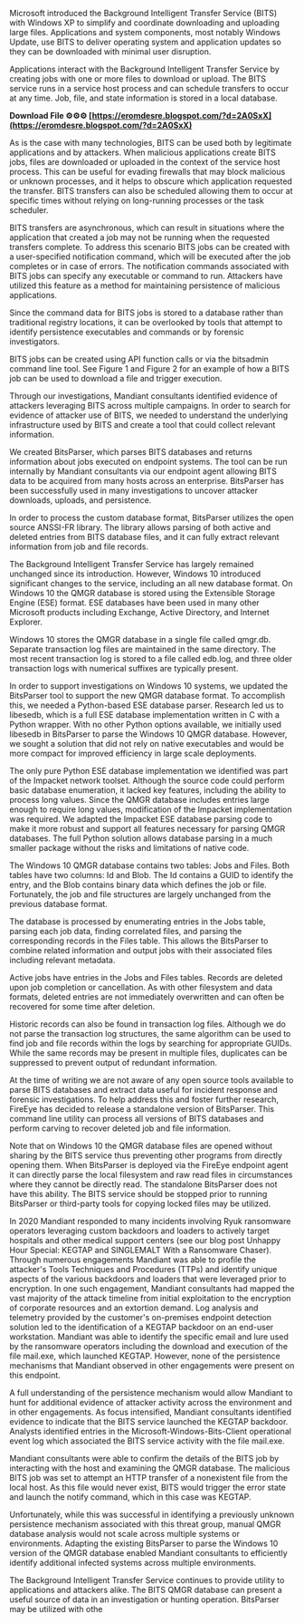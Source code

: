 
 
Microsoft introduced the Background Intelligent Transfer Service (BITS) with Windows XP to simplify and coordinate downloading and uploading large files. Applications and system components, most notably Windows Update, use BITS to deliver operating system and application updates so they can be downloaded with minimal user disruption.
 
Applications interact with the Background Intelligent Transfer Service by creating jobs with one or more files to download or upload. The BITS service runs in a service host process and can schedule transfers to occur at any time. Job, file, and state information is stored in a local database.
 
**Download File ⚙⚙⚙ [https://eromdesre.blogspot.com/?d=2A0SxX](https://eromdesre.blogspot.com/?d=2A0SxX)**


 
As is the case with many technologies, BITS can be used both by legitimate applications and by attackers. When malicious applications create BITS jobs, files are downloaded or uploaded in the context of the service host process. This can be useful for evading firewalls that may block malicious or unknown processes, and it helps to obscure which application requested the transfer. BITS transfers can also be scheduled allowing them to occur at specific times without relying on long-running processes or the task scheduler.
 
BITS transfers are asynchronous, which can result in situations where the application that created a job may not be running when the requested transfers complete. To address this scenario BITS jobs can be created with a user-specified notification command, which will be executed after the job completes or in case of errors. The notification commands associated with BITS jobs can specify any executable or command to run. Attackers have utilized this feature as a method for maintaining persistence of malicious applications.
 
Since the command data for BITS jobs is stored to a database rather than traditional registry locations, it can be overlooked by tools that attempt to identify persistence executables and commands or by forensic investigators.
 
BITS jobs can be created using API function calls or via the bitsadmin command line tool. See Figure 1 and Figure 2 for an example of how a BITS job can be used to download a file and trigger execution.
 
Through our investigations, Mandiant consultants identified evidence of attackers leveraging BITS across multiple campaigns. In order to search for evidence of attacker use of BITS, we needed to understand the underlying infrastructure used by BITS and create a tool that could collect relevant information.
 
We created BitsParser, which parses BITS databases and returns information about jobs executed on endpoint systems. The tool can be run internally by Mandiant consultants via our endpoint agent allowing BITS data to be acquired from many hosts across an enterprise. BitsParser has been successfully used in many investigations to uncover attacker downloads, uploads, and persistence.
 
In order to process the custom database format, BitsParser utilizes the open source ANSSI-FR library. The library allows parsing of both active and deleted entries from BITS database files, and it can fully extract relevant information from job and file records.

The Background Intelligent Transfer Service has largely remained unchanged since its introduction. However, Windows 10 introduced significant changes to the service, including an all new database format. On Windows 10 the QMGR database is stored using the Extensible Storage Engine (ESE) format. ESE databases have been used in many other Microsoft products including Exchange, Active Directory, and Internet Explorer.
 
Windows 10 stores the QMGR database in a single file called qmgr.db. Separate transaction log files are maintained in the same directory. The most recent transaction log is stored to a file called edb.log, and three older transaction logs with numerical suffixes are typically present.
 
In order to support investigations on Windows 10 systems, we updated the BitsParser tool to support the new QMGR database format. To accomplish this, we needed a Python-based ESE database parser. Research led us to libesedb, which is a full ESE database implementation written in C with a Python wrapper. With no other Python options available, we initially used libesedb in BitsParser to parse the Windows 10 QMGR database. However, we sought a solution that did not rely on native executables and would be more compact for improved efficiency in large scale deployments.
 
The only pure Python ESE database implementation we identified was part of the Impacket network toolset. Although the source code could perform basic database enumeration, it lacked key features, including the ability to process long values. Since the QMGR database includes entries large enough to require long values, modification of the Impacket implementation was required. We adapted the Impacket ESE database parsing code to make it more robust and support all features necessary for parsing QMGR databases. The full Python solution allows database parsing in a much smaller package without the risks and limitations of native code.
 
The Windows 10 QMGR database contains two tables: Jobs and Files. Both tables have two columns: Id and Blob. The Id contains a GUID to identify the entry, and the Blob contains binary data which defines the job or file. Fortunately, the job and file structures are largely unchanged from the previous database format.
 
The database is processed by enumerating entries in the Jobs table, parsing each job data, finding correlated files, and parsing the corresponding records in the Files table. This allows the BitsParser to combine related information and output jobs with their associated files including relevant metadata.
 
Active jobs have entries in the Jobs and Files tables. Records are deleted upon job completion or cancellation. As with other filesystem and data formats, deleted entries are not immediately overwritten and can often be recovered for some time after deletion.
 
Historic records can also be found in transaction log files. Although we do not parse the transaction log structures, the same algorithm can be used to find job and file records within the logs by searching for appropriate GUIDs. While the same records may be present in multiple files, duplicates can be suppressed to prevent output of redundant information.
 
At the time of writing we are not aware of any open source tools available to parse BITS databases and extract data useful for incident response and forensic investigations. To help address this and foster further research, FireEye has decided to release a standalone version of BitsParser. This command line utility can process all versions of BITS databases and perform carving to recover deleted job and file information.
 
Note that on Windows 10 the QMGR database files are opened without sharing by the BITS service thus preventing other programs from directly opening them. When BitsParser is deployed via the FireEye endpoint agent it can directly parse the local filesystem and raw read files in circumstances where they cannot be directly read. The standalone BitsParser does not have this ability. The BITS service should be stopped prior to running BitsParser or third-party tools for copying locked files may be utilized.
 
In 2020 Mandiant responded to many incidents involving Ryuk ransomware operators leveraging custom backdoors and loaders to actively target hospitals and other medical support centers (see our blog post Unhappy Hour Special: KEGTAP and SINGLEMALT With a Ransomware Chaser). Through numerous engagements Mandiant was able to profile the attacker's Tools Techniques and Procedures (TTPs) and identify unique aspects of the various backdoors and loaders that were leveraged prior to encryption. In one such engagement, Mandiant consultants had mapped the vast majority of the attack timeline from initial exploitation to the encryption of corporate resources and an extortion demand. Log analysis and telemetry provided by the customer's on-premises endpoint detection solution led to the identification of a KEGTAP backdoor on an end-user workstation. Mandiant was able to identify the specific email and lure used by the ransomware operators including the download and execution of the file mail.exe, which launched KEGTAP. However, none of the persistence mechanisms that Mandiant observed in other engagements were present on this endpoint.
 
A full understanding of the persistence mechanism would allow Mandiant to hunt for additional evidence of attacker activity across the environment and in other engagements. As focus intensified, Mandiant consultants identified evidence to indicate that the BITS service launched the KEGTAP backdoor. Analysts identified entries in the Microsoft-Windows-Bits-Client operational event log which associated the BITS service activity with the file mail.exe.
 
Mandiant consultants were able to confirm the details of the BITS job by interacting with the host and examining the QMGR database. The malicious BITS job was set to attempt an HTTP transfer of a nonexistent file from the local host. As this file would never exist, BITS would trigger the error state and launch the notify command, which in this case was KEGTAP.
 
Unfortunately, while this was successful in identifying a previously unknown persistence mechanism associated with this threat group, manual QMGR database analysis would not scale across multiple systems or environments. Adapting the existing BitsParser to parse the Windows 10 version of the QMGR database enabled Mandiant consultants to efficiently identify additional infected systems across multiple environments.
 
The Background Intelligent Transfer Service continues to provide utility to applications and attackers alike. The BITS QMGR database can present a useful source of data in an investigation or hunting operation. BitsParser may be utilized with othe